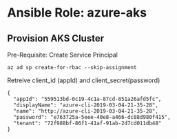# Ansible Role: azure-aks

## Provision AKS Cluster

Pre-Requisite:
Create Service Principal

`az ad sp create-for-rbac --skip-assignment`

Retreive client_id (appId) and client_secret(password)

```
{
  "appId": "559513bd-0c19-4c1a-87cd-851a26afd5fc",
  "displayName": "azure-cli-2019-03-04-21-35-28",
  "name": "http://azure-cli-2019-03-04-21-35-28",
  "password": "e763725a-5eee-40e8-a466-dc88d980f415",
  "tenant": "72f988bf-86f1-41af-91ab-2d7cd011db48"
}
```
